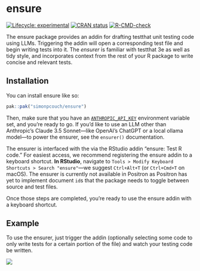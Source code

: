 
<!-- README.md is generated from README.Rmd. Please edit that file -->

# ensure

<!-- badges: start -->

[![Lifecycle:
experimental](https://img.shields.io/badge/lifecycle-experimental-orange.svg)](https://lifecycle.r-lib.org/articles/stages.html#experimental)
[![CRAN
status](https://www.r-pkg.org/badges/version/ensure)](https://CRAN.R-project.org/package=ensure)
[![R-CMD-check](https://github.com/simonpcouch/ensure/actions/workflows/R-CMD-check.yaml/badge.svg)](https://github.com/simonpcouch/ensure/actions/workflows/R-CMD-check.yaml)
<!-- badges: end -->

The ensure package provides an addin for drafting testthat unit testing
code using LLMs. Triggering the addin will open a corresponding test
file and begin writing tests into it. The *ensurer* is familiar with
testthat 3e as well as tidy style, and incorporates context from the
rest of your R package to write concise and relevant tests.

## Installation

You can install ensure like so:

``` r
pak::pak("simonpcouch/ensure")
```

Then, make sure that you have an
[`ANTHROPIC_API_KEY`](https://console.anthropic.com/) environment
variable set, and you’re ready to go. If you’d like to use an LLM other
than Anthropic’s Claude 3.5 Sonnet—like OpenAI’s ChatGPT or a local
ollama model—to power the ensurer, see the `ensurer()` documentation.

The ensurer is interfaced with the via the RStudio addin “ensure: Test R
code.” For easiest access, we recommend registering the ensure addin to
a keyboard shortcut. **In RStudio**, navigate to
`Tools > Modify Keyboard Shortcuts > Search "ensure"`—we suggest
`Ctrl+Alt+T` (or `Ctrl+Cmd+T` on macOS). The ensurer is currently not
available in Positron as Positron has yet to implement document `id`s
that the package needs to toggle between source and test files.

Once those steps are completed, you’re ready to use the ensure addin
with a keyboard shortcut.

## Example

To use the ensurer, just trigger the addin (optionally selecting some
code to only write tests for a certain portion of the file) and watch
your testing code be written.

![](https://raw.githubusercontent.com/simonpcouch/ensure/refs/heads/main/inst/figs/ensure.gif)
